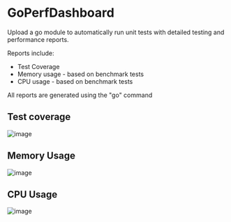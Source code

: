 # GoPerfDashboard

Upload a go module to automatically run unit tests with detailed testing and performance reports.

Reports include: 
- Test Coverage
- Memory usage - based on benchmark tests
- CPU usage - based on benchmark tests

All reports are generated using the "go" command

## Test coverage
![image](https://user-images.githubusercontent.com/98064546/169572295-f53ceeb8-572d-469c-a731-2f48241327f7.png)

## Memory Usage
![image](https://user-images.githubusercontent.com/98064546/169572500-f6631de7-5420-4f3e-ad89-96f03c5e5c76.png)

## CPU Usage
![image](https://user-images.githubusercontent.com/98064546/169572722-cb141b10-c995-4008-9b0f-3a516bea51d2.png)

